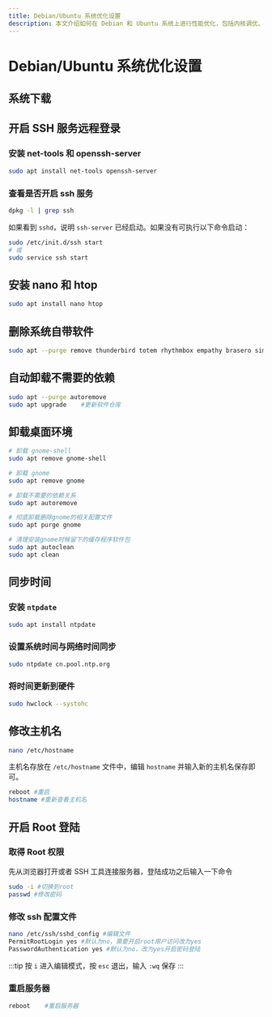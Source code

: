 ```yaml
---
title: Debian/Ubuntu 系统优化设置
description: 本文介绍如何在 Debian 和 Ubuntu 系统上进行性能优化，包括内核调优、网络优化和服务管理等。
---
```


# Debian/Ubuntu 系统优化设置

## 系统下载

<Links
  :grid="2"
  :items="[
    {
      icon: 'logos:ubuntu',
      name: 'Ubuntu',
      desc: '下载官方桌面版 Ubuntu 系统',
      link: 'https://cn.ubuntu.com/download/desktop'
    },
    {
      icon: 'logos:debian',
      name: 'Debian',
      desc: '访问 Debian 官方网站了解和下载系统',
      link: 'https://www.debian.org/'
    }
  ]"
/>

## 开启 SSH 服务远程登录

### 安装 net-tools 和 openssh-server

```sh
sudo apt install net-tools openssh-server
```

### 查看是否开启 ssh 服务

```sh
dpkg -l | grep ssh
```

如果看到 `sshd`，说明 `ssh-server` 已经启动。如果没有可执行以下命令启动：

```sh
sudo /etc/init.d/ssh start
# 或
sudo service ssh start
```

## 安装 nano 和 htop

```sh
sudo apt install nano htop
```

## 删除系统自带软件

```sh
sudo apt --purge remove thunderbird totem rhythmbox empathy brasero simple-scan gnome-mahjongg aisleriot gnome-mines cheese transmission-common gnome-orca gnome-sudoku remmina
```

## 自动卸载不需要的依赖

```sh
sudo apt --purge autoremove
sudo apt upgrade	#更新软件仓库
```

## 卸载桌面环境

```sh
# 卸载 gnome-shell
sudo apt remove gnome-shell

# 卸载 gnome
sudo apt remove gnome

# 卸载不需要的依赖关系
sudo apt autoremove

# 彻底卸载删除gnome的相关配置文件
sudo apt purge gnome

# 清理安装gnome时候留下的缓存程序软件包
sudo apt autoclean
sudo apt clean
```

## 同步时间

### 安装 `ntpdate`

```sh
sudo apt install ntpdate
```

### 设置系统时间与网络时间同步

```sh
sudo ntpdate cn.pool.ntp.org
```

### 将时间更新到硬件

```sh
sudo hwclock --systohc
```

## 修改主机名

```sh
nano /etc/hostname

```

主机名存放在 `/etc/hostname` 文件中，编辑 `hostname` 并输入新的主机名保存即可。

```sh
reboot #重启
hostname #重新查看主机名
```

## 开启 Root 登陆

### 取得 Root 权限

先从浏览器打开或者 SSH 工具连接服务器，登陆成功之后输入一下命令

```bash
sudo -i #切换到root
passwd #修改密码
```

### 修改 ssh 配置文件

```bash
nano /etc/ssh/sshd_config #编辑文件
PermitRootLogin yes #默认为no，需要开启root用户访问改为yes
PasswordAuthentication yes #默认为no，改为yes开启密码登陆
```

:::tip
按 `i` 进入编辑模式，按 `esc` 退出，输入 `:wq` 保存
:::

### 重启服务器

```bash
reboot    #重启服务器
```
